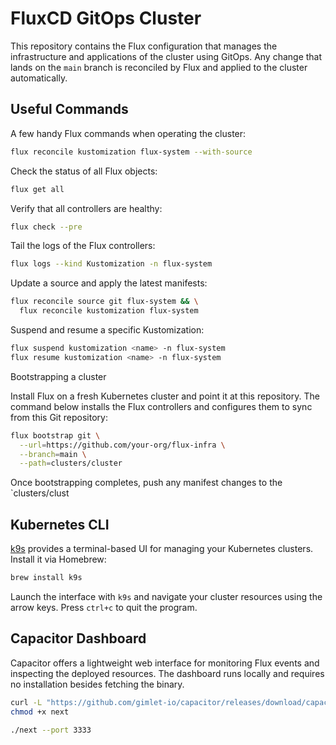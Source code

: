 # FluxCD GitOps Cluster

This repository contains the Flux configuration that manages the
infrastructure and applications of the cluster using GitOps. Any change
that lands on the `main` branch is reconciled by Flux and applied to the
cluster automatically.

## Useful Commands

A few handy Flux commands when operating the cluster:

```bash
flux reconcile kustomization flux-system --with-source
```

Check the status of all Flux objects:

```bash
flux get all
```

Verify that all controllers are healthy:

```bash
flux check --pre
```

Tail the logs of the Flux controllers:

```bash
flux logs --kind Kustomization -n flux-system
```

Update a source and apply the latest manifests:

```bash
flux reconcile source git flux-system && \
  flux reconcile kustomization flux-system
```

Suspend and resume a specific Kustomization:

```bash
flux suspend kustomization <name> -n flux-system
flux resume kustomization <name> -n flux-system
```

Bootstrapping a cluster

Install Flux on a fresh Kubernetes cluster and point it at this
repository. The command below installs the Flux controllers and
configures them to sync from this Git repository:

```bash
flux bootstrap git \
  --url=https://github.com/your-org/flux-infra \
  --branch=main \
  --path=clusters/cluster
```

Once bootstrapping completes, push any manifest changes to the
`clusters/clust

## Kubernetes CLI

[k9s](https://k9scli.io/) provides a terminal-based UI for managing your Kubernetes clusters. Install it via Homebrew:

```bash
brew install k9s
```

Launch the interface with `k9s` and navigate your cluster resources using
the arrow keys. Press `ctrl+c` to quit the program.

## Capacitor Dashboard

Capacitor offers a lightweight web interface for monitoring Flux events
and inspecting the deployed resources. The dashboard runs locally and
requires no installation besides fetching the binary.

```bash
curl -L "https://github.com/gimlet-io/capacitor/releases/download/capacitor-next/next-$(uname)-$(uname -m)" -o next
chmod +x next
```

```bash
./next --port 3333
```